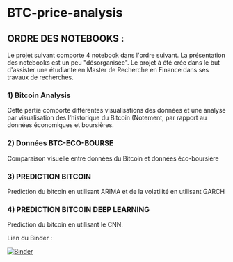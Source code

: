 # BTC-price-analysis

## ORDRE DES NOTEBOOKS : 
Le projet suivant comporte 4 notebook dans l'ordre suivant. La présentation des notebooks est un peu "désorganisée". Le projet à été crée dans le but d'assister une étudiante en Master de Recherche en Finance dans ses travaux de recherches. 

### 1) Bitcoin Analysis
Cette partie comporte différentes visualisations des données et une analyse par visualisation des l'historique du Bitcoin (Notement, par rapport au données économiques et boursières. 

### 2) Données BTC-ECO-BOURSE
Comparaison visuelle entre données du Bitcoin et données éco-boursière

### 3) PREDICTION BITCOIN
Prediction du bitcoin en utilisant ARIMA et de la volatilité en utilisant GARCH

### 4) PREDICTION BITCOIN DEEP LEARNING
Prediction du bitcoin en utilisant le CNN. 

Lien du Binder : 

[![Binder](https://mybinder.org/badge_logo.svg)](https://mybinder.org/v2/gh/leahcimali/BTC-price-analysis/HEAD)
